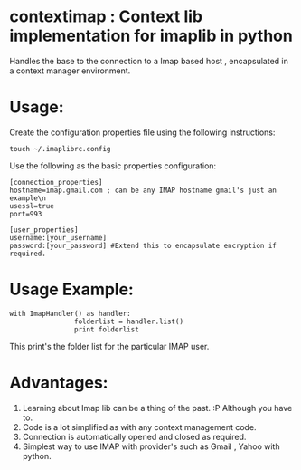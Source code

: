 contextimap : Context lib implementation for imaplib in python
=========== 

Handles the base to the connection to a Imap based host  , encapsulated in a context manager environment.

Usage:
==========
Create the configuration properties file using the following instructions:

	touch ~/.imaplibrc.config

Use the following as the basic properties configuration:

	[connection_properties]
	hostname=imap.gmail.com ; can be any IMAP hostname gmail's just an example\n
	usessl=true
	port=993

	[user_properties]
	username:[your_username]
	password:[your_password] #Extend this to encapsulate encryption if required.

Usage Example:
=============

	with ImapHandler() as handler:
                	folderlist = handler.list()
                	print folderlist

This print's the folder list for the particular IMAP user.

Advantages:
==========
1. Learning about Imap lib can be a thing of the past. :P Although you have to.
2. Code is a lot simplified as with any context management code.
3. Connection is automatically opened and closed as required.
4. Simplest way to use IMAP with provider's such as Gmail , Yahoo with python.









